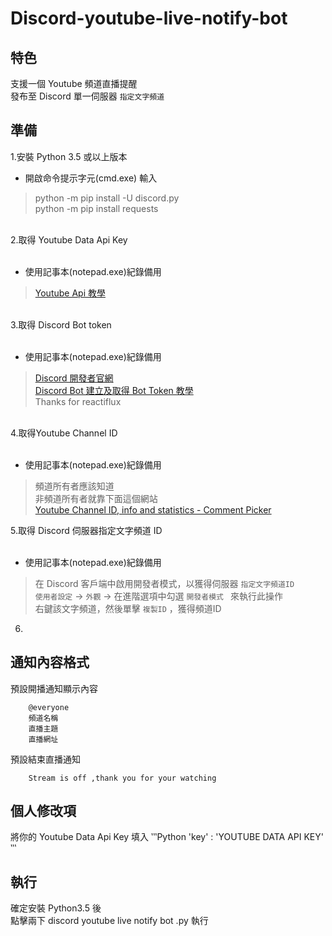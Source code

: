 # Discord-youtube-live-notify-bot


## 特色
支援一個 Youtube 頻道直播提醒 <br>
發布至 Discord 單一伺服器 `指定文字頻道`<br>


## 準備
1.安裝 Python 3.5 或以上版本 <br>
* 開啟命令提示字元(cmd.exe) 輸入 <br>
> python -m pip install -U discord.py <br>
> python -m pip install requests <br>

<br>
2.取得 Youtube Data Api Key  <br> 
<br>

* 使用記事本(notepad.exe)紀錄備用 <br> 

> [Youtube Api 教學](https://developers.google.com/youtube/v3/getting-started)<br> 

<br>
3.取得 Discord Bot token <br>
<br>

* 使用記事本(notepad.exe)紀錄備用 <br> 

> [Discord 開發者官網](https://discordapp.com/developers)<br> 
> [Discord Bot 建立及取得 Bot Token 教學](https://github.com/reactiflux/discord-irc/wiki/Creating-a-discord-bot-&-getting-a-token) <br> 
> Thanks for reactiflux <br>

<br>
4.取得Youtube Channel ID <br> 
<br>

* 使用記事本(notepad.exe)紀錄備用<br>

> 頻道所有者應該知道<br> 
> 非頻道所有者就靠下面這個網站<br> 
> [Youtube Channel ID, info and statistics - Comment Picker ](https://commentpicker.com/youtube-channel-id.php)<br> 

5.取得 Discord 伺服器指定文字頻道 ID <br> 
<br>

* 使用記事本(notepad.exe)紀錄備用<br> 

> 在 Discord 客戶端中啟用開發者模式，以獲得伺服器 ` 指定文字頻道ID `  <br> 
> `使用者設定` -> `外觀` -> 在進階選項中勾選 `開發者模式 ` 來執行此操作<br> 
> 右鍵該文字頻道，然後單擊 ` 複製ID ` ，獲得頻道ID <br> 

6. <br>

## 通知內容格式

預設開播通知顯示內容 <br> 
        
        @everyone
        頻道名稱
        直播主題
        直播網址

預設結束直播通知 <br> 

        Stream is off ,thank you for your watching

## 個人修改項

將你的 Youtube Data Api Key 填入
‵‵‵Python
'key' : 'YOUTUBE DATA API KEY' 
‵‵‵


## 執行
確定安裝 Python3.5 後 <br> 
點擊兩下 discord youtube live notify bot .py 執行 <br> 
